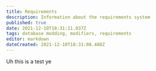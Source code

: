 ```yaml
---
title: Requirements
description: Information about the requirements system
published: true
date: 2021-12-10T18:31:11.037Z
tags: database modding, modifiers, requirements
editor: markdown
dateCreated: 2021-12-10T18:31:08.488Z
---
```


Uh this is a test ye
